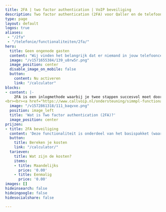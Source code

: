 ```yaml
---
title: 2FA | two factor authentication | VoIP beveiliging
description: Two factor authentication (2FA) voor Qaller en de telefooncentrale!
type: page
layout: default
logos: true
aliases: 
 - "/2fa"
 - "/telefonie/functionaliteiten/2fa/"
hero:
  title: Geen ongenode gasten
  content: "Wij vinden het belangrijk dat er niemand in jouw telefooncentrale kan komen die daar niks te zoeken heeft. Om de kans daarop te verkleinen, bieden we nu ook Two factor authentication (2FA). Dus mocht iemand jouw gebruikersnaam en/of wachtwoord toch achterhalen, dan is jouw telefonie nog steeds veilig!"
  image: "/v1571655384/139_u8rw5r.png"
  image_position: center
  disable_image_on_mobile: false
  button:
    content: Nu activeren
    link: "/calculator"
blocks:
- content: |-
    2FA is een inlogmethode waarbij je twee stappen succesvol moet doorlopen om toegang te krijgen tot je account. Zo kan bij verlies van je wachtwoord (door welke manier dan ook) er geen ingelogd worden in de centrale of Qaller app. Dit omdat dan naast jouw gebruikersnaam en wachtwoord ook jouw smartphone nodig is om in te kunnen loggen.
<br><br><a href="https://www.callvoip.nl/ondersteuning/simmpl-functionaliteiten/2fa/" class="button">Hoe werkt het?</a>
  image: "/v1572861318/111_baqvxe.png"
  position: image_left
  title: 'Wat is Two factor authentication (2FA)?'
  image_position: center
prijzen:
- title: 2FA beveiliging
  content: 'Deze functionaliteit is onderdeel van het basispakket (waar u €7,50 excl. BTW voor betaalt)'
  button:
    title: Bereken je kosten
    link: "/calculator/"
  tarieven:
    title: Wat zijn de kosten?
    items:
    - title: Maandelijks
      price: '0.00'
    - title: Eenmalig
      price: '0.00'
images: []
hideinsearch: false
hideingoogle: false
hidesocialshare: false

---
```

